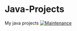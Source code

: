 # Java-Projects
My java projects
[![Maintenance](https://img.shields.io/badge/Maintained%3F-yes-green.svg)](https://GitHub.com/gitcloneguy/Java-Projects/graphs/commit-activity)
